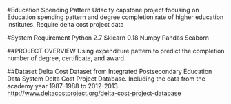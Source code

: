 #Education Spending Pattern
Udacity capstone project focusing on Education spending pattern and degree completion rate of higher education institutes.
Require delta cost project data

#System Requirement
Python 2.7
Sklearn 0.18
Numpy
Pandas
Seaborn



##PROJECT OVERVIEW
Using expenditure pattern to predict the completion number of degree, certificate, and award.

##Dataset
Delta Cost Dataset from Integrated Postsecondary Education Data System Delta Cost Project Database.
Including the data from the academy year 1987-1988 to 2012-2013. 
http://www.deltacostproject.org/delta-cost-project-database
